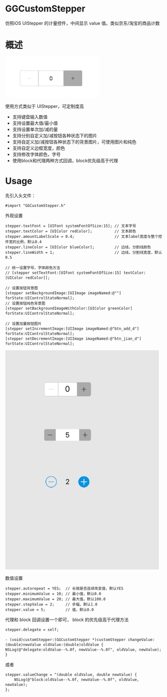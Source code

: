 # GGCustomStepper

仿照iOS UIStepper 的计量控件，中间显示 value 值。类似京东/淘宝的商品计数  
  
    
# 概述

![image](https://github.com/251143492/GGCustomStepper/blob/master/GGCustomStepper.png)


使用方式类似于 UIStepper，可定制度高
* 支持键盘输入数值
* 支持设置最大值/最小值
* 支持设置单次加/减的量
* 支持分别自定义加/减按钮各种状态下的图片
* 支持自定义加/减按钮各种状态下的背景图片，可使用图片和纯色
* 支持自定义边框宽度，颜色
* 支持修改字体颜色，字号
* 使用block和代理两种方式回调，block优先级高于代理

# Usage

先引入头文件：  

	#import "GGCustomStepper.h"

外观设置
	
    stepper.textFont = [UIFont systemFontOfSize:15]; // 文本字号
    stepper.textColor = [UIColor redColor];          // 文本颜色
    stepper.amountLabelScale = 0.4;                  // 文本label宽度与整个控件宽的比例，默认0.4
    stepper.lineColor = [UIColor blueColor];         // 边线，分割线颜色
    stepper.lineWidth = 1;                           // 边线，分割线宽度，默认0.5
    
    // 统一设置字号，字体颜色方法
    // [stepper setTextFont:[UIFont systemFontOfSize:15] textColor:[UIColor redColor]];
    
    // 设置按钮背景图
    [stepper setBackgroundImage:[UIImage imageNamed:@""] forState:UIControlStateNormal];
    // 设置按钮纯色背景图
    [stepper setBackgroundImageWithColor:[UIColor greenColor] forState:UIControlStateNormal];
    
    // 设置加量按钮图片
    [stepper setIncrementImage:[UIImage imageNamed:@"btn_add_d"] forState:UIControlStateNormal];
    [stepper setDecrementImage:[UIImage imageNamed:@"btn_jian_d"] forState:UIControlStateNormal];

![image](https://github.com/251143492/GGCustomStepper/blob/master/GGCustomStepper2.jpeg)

数值设置

	stepper.autorepeat = YES;  // 长按是否连续改变值，默认YES
    stepper.minimumValue = 10; // 最小值，默认0.0
    stepper.maximumValue = 20; // 最大值，默认100.0
    stepper.stepValue = 2;     // 步幅，默认1.0
    stepper.value = 5;         // 值，默认0.0

代理和 block 回调设置一个即可， block 的优先级高于代理方法

	stepper.delegate = self;
	
	- (void)customStepper:(GGCustomStepper *)customStepper changeValue:(double)newValue oldValue:(double)oldValue {
    NSLog(@"delegate:oldValue--%.0f, newValue--%.0f", oldValue, newValue);
	}
或者

    stepper.valueChange = ^(double oldValue, double newValue) {
        NSLog(@"block:oldValue--%.0f, newValue--%.0f", oldValue, newValue);
    };

